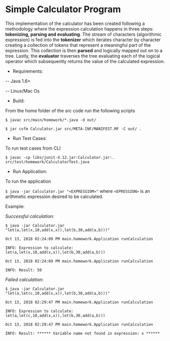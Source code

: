 # Simple Calculator Program

This implementation of the calculator has been created following a methodology where the expression calculation happens in three steps: **tokenizing, parsing and evaluating**. 
The stream of characters (algorithmic expression) is fed into the **tokenizer** which iterates character by character creating a collection of tokens that represent a meaningful part of the expression. 
This collection is then **parsed** and logically mapped out on to a tree. 
Lastly, the **evaluator** traverses the tree evaluating each of the logical operator which subsequently returns the value of the calculated expression.

* Requirements:
 
-- Java 1.6+

-- Linux/Mac Os

* Build:

From the home folder of the src code run the following scripts

``$ javac src/main/homework/*.java -d out/``

``$ jar cvfm Calculator.jar src/META-INF/MANIFEST.MF -C out/ .``

* Run Test Cases:

To run test cases from CLI

``$ javac -cp libs/junit-4.12.jar:Calculator.jar:.  src/test/homework/CalculatorTest.java``

* Run Application:

To run the application

``$ java -jar Calculator.jar "<EXPRESSIOM>"`` where ``<EPRESSION>`` is an arithmetic expression desired to be calculated.

Example:

_Successful calculation_:

``$ java -jar Calculator.jar "let(a,let(x,10,add(x,x)),let(b,30,add(a,b)))"``

``Oct 13, 2018 02:24:09 PM main.homework.Application runCalculation``

``INFO: Expression to calculate: let(a,let(x,10,add(x,x)),let(b,30,add(a,b)))``

``Oct 13, 2018 02:24:09 PM main.homework.Application runCalculation``

``INFO: Result: 50``

_Failed calculation_:

``$ java -jar Calculator.jar "let(a,let(c,10,add(x,x)),let(b,30,add(a,b)))"``

``Oct 13, 2018 02:29:47 PM main.homework.Application runCalculation``

``INFO: Expression to calculate: let(a,let(c,10,add(x,x)),let(b,30,add(a,b)))``

``Oct 13, 2018 02:29:47 PM main.homework.Application runCalculation``

``INFO: Result: ****** Variable name not found in expression: x ******``

